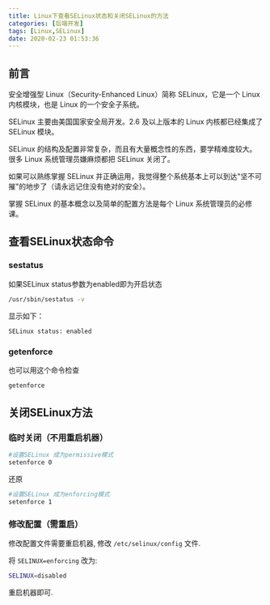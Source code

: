 ```yaml
---
title: Linux下查看SELinux状态和关闭SELinux的方法
categories: [后端开发]
tags: [Linux,SELinux]
date: 2020-02-23 01:53:36
---
```


<!--more-->

## 前言

安全增强型 Linux（Security-Enhanced Linux）简称 SELinux，它是一个 Linux 内核模块，也是 Linux 的一个安全子系统。

SELinux 主要由美国国家安全局开发。2.6 及以上版本的 Linux 内核都已经集成了 SELinux 模块。

SELinux 的结构及配置非常复杂，而且有大量概念性的东西，要学精难度较大。很多 Linux 系统管理员嫌麻烦都把 SELinux 关闭了。

如果可以熟练掌握 SELinux 并正确运用，我觉得整个系统基本上可以到达"坚不可摧"的地步了（请永远记住没有绝对的安全）。

掌握 SELinux 的基本概念以及简单的配置方法是每个 Linux 系统管理员的必修课。

## 查看SELinux状态命令

### sestatus

如果SELinux status参数为enabled即为开启状态

```sh
/usr/sbin/sestatus -v
```

显示如下：

```config
SELinux status: enabled
```

### getenforce

也可以用这个命令检查

```sh
getenforce
```

## 关闭SELinux方法

### 临时关闭（不用重启机器）

```sh
#设置SELinux 成为permissive模式
setenforce 0
```

还原

```sh
#设置SELinux 成为enforcing模式
setenforce 1
```

### 修改配置（需重启）

修改配置文件需要重启机器, 修改 `/etc/selinux/config` 文件.

将 `SELINUX=enforcing` 改为:

```sh
SELINUX=disabled
```

重启机器即可.
